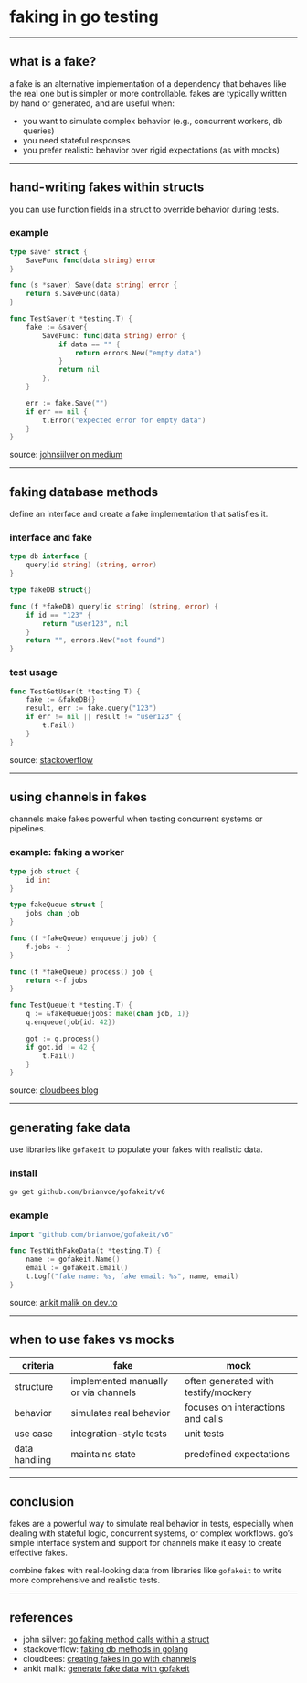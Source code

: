 
# faking in go testing

---

## what is a fake?

a fake is an alternative implementation of a dependency that behaves like the real one but is simpler or more controllable. fakes are typically written by hand or generated, and are useful when:

- you want to simulate complex behavior (e.g., concurrent workers, db queries)
- you need stateful responses
- you prefer realistic behavior over rigid expectations (as with mocks)

---

## hand-writing fakes within structs

you can use function fields in a struct to override behavior during tests.

### example

```go
type saver struct {
    SaveFunc func(data string) error
}

func (s *saver) Save(data string) error {
    return s.SaveFunc(data)
}

func TestSaver(t *testing.T) {
    fake := &saver{
        SaveFunc: func(data string) error {
            if data == "" {
                return errors.New("empty data")
            }
            return nil
        },
    }

    err := fake.Save("")
    if err == nil {
        t.Error("expected error for empty data")
    }
}
```

source: [johnsiilver on medium](https://medium.com/@johnsiilver/go-faking-method-calls-within-a-struct-2bf3e5af9e29)

---

## faking database methods

define an interface and create a fake implementation that satisfies it.

### interface and fake

```go
type db interface {
    query(id string) (string, error)
}

type fakeDB struct{}

func (f *fakeDB) query(id string) (string, error) {
    if id == "123" {
        return "user123", nil
    }
    return "", errors.New("not found")
}
```

### test usage

```go
func TestGetUser(t *testing.T) {
    fake := &fakeDB{}
    result, err := fake.query("123")
    if err != nil || result != "user123" {
        t.Fail()
    }
}
```

source: [stackoverflow](https://stackoverflow.com/questions/49327497/faking-db-methods-in-golang)

---

## using channels in fakes

channels make fakes powerful when testing concurrent systems or pipelines.

### example: faking a worker

```go
type job struct {
    id int
}

type fakeQueue struct {
    jobs chan job
}

func (f *fakeQueue) enqueue(j job) {
    f.jobs <- j
}

func (f *fakeQueue) process() job {
    return <-f.jobs
}

func TestQueue(t *testing.T) {
    q := &fakeQueue{jobs: make(chan job, 1)}
    q.enqueue(job{id: 42})

    got := q.process()
    if got.id != 42 {
        t.Fail()
    }
}
```

source: [cloudbees blog](https://www.cloudbees.com/blog/creating-fakes-in-go-with-channels)

---

## generating fake data

use libraries like `gofakeit` to populate your fakes with realistic data.

### install

```bash
go get github.com/brianvoe/gofakeit/v6
```

### example

```go
import "github.com/brianvoe/gofakeit/v6"

func TestWithFakeData(t *testing.T) {
    name := gofakeit.Name()
    email := gofakeit.Email()
    t.Logf("fake name: %s, fake email: %s", name, email)
}
```

source: [ankit malik on dev.to](https://dev.to/ankitmalikg/golang-generate-fake-data-with-gofakeit-23gj)

---

## when to use fakes vs mocks

| criteria       | fake                                 | mock                                 |
|----------------|--------------------------------------|--------------------------------------|
| structure      | implemented manually or via channels | often generated with testify/mockery |
| behavior       | simulates real behavior              | focuses on interactions and calls    |
| use case       | integration-style tests              | unit tests                           |
| data handling  | maintains state                      | predefined expectations              |

---

## conclusion

fakes are a powerful way to simulate real behavior in tests, especially when dealing with stateful logic, concurrent systems, or complex workflows. go’s simple interface system and support for channels make it easy to create effective fakes.

combine fakes with real-looking data from libraries like `gofakeit` to write more comprehensive and realistic tests.

---

## references

- john siilver: [go faking method calls within a struct](https://medium.com/@johnsiilver/go-faking-method-calls-within-a-struct-2bf3e5af9e29)
- stackoverflow: [faking db methods in golang](https://stackoverflow.com/questions/49327497/faking-db-methods-in-golang)
- cloudbees: [creating fakes in go with channels](https://www.cloudbees.com/blog/creating-fakes-in-go-with-channels)
- ankit malik: [generate fake data with gofakeit](https://dev.to/ankitmalikg/golang-generate-fake-data-with-gofakeit-23gj)
